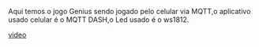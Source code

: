Aqui temos o jogo Genius sendo jogado pelo celular via MQTT,o aplicativo usado celular é o MQTT DASH,o Led usado é o ws1812.

[video](https://youtube.com/shorts/gwSkM4GQZHw?feature=share)
